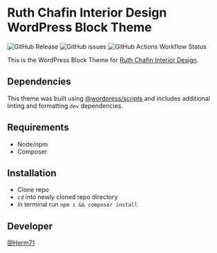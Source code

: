 # Ruth Chafin Interior Design WordPress Block Theme

![GitHub Release](https://img.shields.io/github/v/release/Herm71/rcid-block-theme?logo=github&labelColor=%23362422&color=%23B95B09) ![GitHub issues](https://img.shields.io/github/issues/Herm71/rcid-block-theme?logo=github&labelColor=%23362422&color=%23B95B09) ![GitHub Actions Workflow Status](https://img.shields.io/github/actions/workflow/status/Herm71/rcid-block-theme/release.yml?logo=github&labelColor=%23362422&color=%23B95B09)

This is the WordPress Block Theme for [Ruth Chafin Interior Design](https://ruthchafininteriordesign.com).

## Dependencies

This theme was built using [@wordpress/scripts](https://developer.wordpress.org/block-editor/reference-guides/packages/packages-scripts/) and includes additional linting and formatting `dev` dependencies.

## Requirements

* Node/npm
* Composer

## Installation

* Clone repo
* `cd` into newly cloned repo directory
* in terminal run `npm i && composer install`

## Developer

[@Herm71](https://github.com/Herm71)
